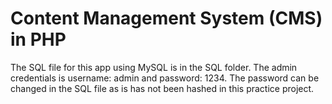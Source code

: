 # Content Management System (CMS) in PHP #
The SQL file for this app using MySQL is in the SQL folder. The admin credentials is username: admin and password: 1234. The password can be changed in the SQL file as is has not been hashed in this practice project.
